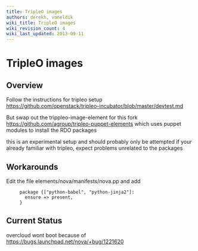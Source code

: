 ```yaml
---
title: TripleO images
authors: derekh, vaneldik
wiki_title: TripleO images
wiki_revision_count: 4
wiki_last_updated: 2013-09-11
---
```


# TripleO images

## Overview

Follow the instructions for tripleo setup <https://github.com/openstack/tripleo-incubator/blob/master/devtest.md>

But swap out the trippleo-image-element for this fork <https://github.com/agroup/tripleo-puppet-elements> which uses puppet modules to install the RDO packages

this is an experimental setup and should probably only be attempted if your already familiar with tripleo, expect problems unrelated to the packages

## Workarounds

Edit the file elements/nova/manifests/nova.pp and add

         package {["python-babel", "python-jinja2"]:
           ensure => present,
         }

## Current Status

overcloud wont boot because of <https://bugs.launchpad.net/nova/+bug/1221620>
